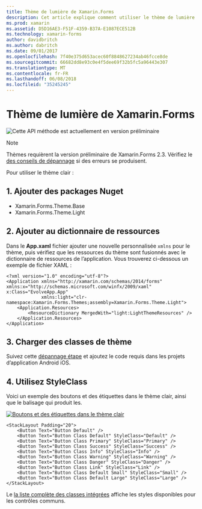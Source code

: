 ```yaml
---
title: Thème de lumière de Xamarin.Forms
description: Cet article explique comment utiliser le thème de lumière Xamarin.Forms dans une application.
ms.prod: xamarin
ms.assetid: D5D16AE3-F51F-4359-B37A-E1087ECE512B
ms.technology: xamarin-forms
author: davidbritch
ms.author: dabritch
ms.date: 09/01/2017
ms.openlocfilehash: 7f40e375d653acec60f8848627234ab46fcce8de
ms.sourcegitcommit: 66682dd8e93c0e4f5dee69f32b5fc5a96443e307
ms.translationtype: MT
ms.contentlocale: fr-FR
ms.lasthandoff: 06/08/2018
ms.locfileid: "35245245"
---
```

# <a name="xamarinforms-light-theme"></a>Thème de lumière de Xamarin.Forms

![](~/media/shared/preview.png "Cette API méthode est actuellement en version préliminaire")

> [!NOTE]
> Thèmes requièrent la version préliminaire de Xamarin.Forms 2.3. Vérifiez le [des conseils de dépannage](~/xamarin-forms/user-interface/themes/index.md) si des erreurs se produisent.

Pour utiliser le thème clair :

## <a name="1-add-nuget-packages"></a>1. Ajouter des packages Nuget

* Xamarin.Forms.Theme.Base
* Xamarin.Forms.Theme.Light

## <a name="2-add-to-the-resource-dictionary"></a>2. Ajouter au dictionnaire de ressources

Dans le **App.xaml** fichier ajouter une nouvelle personnalisée `xmlns` pour le thème, puis vérifiez que les ressources du thème sont fusionnés avec le dictionnaire de ressources de l’application.
Vous trouverez ci-dessous un exemple de fichier XAML :

```xaml
<?xml version="1.0" encoding="utf-8"?>
<Application xmlns="http://xamarin.com/schemas/2014/forms" xmlns:x="http://schemas.microsoft.com/winfx/2009/xaml" x:Class="EvolveApp.App"
             xmlns:light="clr-namespace:Xamarin.Forms.Themes;assembly=Xamarin.Forms.Theme.Light">
    <Application.Resources>
        <ResourceDictionary MergedWith="light:LightThemeResources" />
    </Application.Resources>
</Application>
```

## <a name="3-load-theme-classes"></a>3. Charger des classes de thème

Suivez cette [dépannage étape](~/xamarin-forms/user-interface/themes/index.md) et ajoutez le code requis dans les projets d’application Android iOS.

## <a name="4-use-styleclass"></a>4. Utilisez StyleClass

Voici un exemple des boutons et des étiquettes dans le thème clair, ainsi que le balisage qui produit les.

[![](light-images/light-theme-sml.png "Boutons et des étiquettes dans le thème clair")](light-images/light-theme.png#lightbox "des boutons et des étiquettes dans le thème clair")

```xaml
<StackLayout Padding="20">
    <Button Text="Button Default" />
    <Button Text="Button Class Default" StyleClass="Default" />
    <Button Text="Button Class Primary" StyleClass="Primary" />
    <Button Text="Button Class Success" StyleClass="Success" />
    <Button Text="Button Class Info" StyleClass="Info" />
    <Button Text="Button Class Warning" StyleClass="Warning" />
    <Button Text="Button Class Danger" StyleClass="Danger" />
    <Button Text="Button Class Link" StyleClass="Link" />
    <Button Text="Button Class Default Small" StyleClass="Small" />
    <Button Text="Button Class Default Large" StyleClass="Large" />
</StackLayout>
```

Le [la liste complète des classes intégrées](~/xamarin-forms/user-interface/themes/index.md) affiche les styles disponibles pour les contrôles communs.

